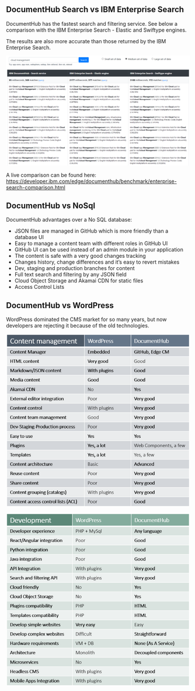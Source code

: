 ## DocumentHub Search vs IBM Enterprise Search

DocumentHub has the fastest search and filtering service. See below a comparison with the IBM Enterprise Search - Elastic and Swiftype engines.

The results are also more accurate than those returned by the IBM Enterprise Search.

![Search comparison](_attachments/search1.png)

A live comparison can be found here: https://developer.ibm.com/edge/documenthub/benchmark/enterprise-search-comparison.html



## DocumentHub vs NoSql

DocumentHub advantages over a No SQL database:
- JSON files are managed in GitHub which is more friendly than a database UI
- Easy to manage a content team with different roles in GitHub UI
- GitHub UI can be used instead of an admin module in your application
- The content is safe with a very good changes tracking
- Changes history, change differences and it’s easy to revert mistakes
- Dev, staging and production branches for content
- Full text search and filtering by any JSON field
- Cloud Object Storage and Akamai CDN for static files
- Access Control Lists



## DocumentHub vs WordPress

WordPress dominated the CMS market for so many years, but now developers are rejecting it because of the old technologies.

![Why DocumentHub](_attachments/why4_.png)

![Why DocumentHub](_attachments/why5_.png)
